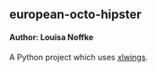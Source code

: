 ## european-octo-hipster

#### Author: Louisa Noffke

A Python project which uses [xlwings](https://github.com/ZoomerAnalytics/xlwings).

